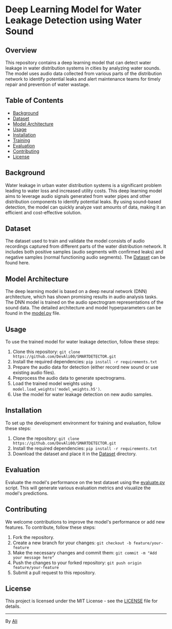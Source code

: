 # Deep Learning Model for Water Leakage Detection using Water Sound


## Overview

This repository contains a deep learning model that can detect water leakage in water distribution systems in cities by analyzing water sounds. The model uses audio data collected from various parts of the distribution network to identify potential leaks and alert maintenance teams for timely repair and prevention of water wastage.

## Table of Contents

- [Background](#background)
- [Dataset](#dataset)
- [Model Architecture](#model-architecture)
- [Usage](#usage)
- [Installation](#installation)
- [Training](#training)
- [Evaluation](#evaluation)
- [Contributing](#contributing)
- [License](#license)

## Background

Water leakage in urban water distribution systems is a significant problem leading to water loss and increased utility costs. This deep learning model aims to leverage audio signals generated from water pipes and other distribution components to identify potential leaks. By using sound-based detection, the model can quickly analyze vast amounts of data, making it an efficient and cost-effective solution.

## Dataset

The dataset used to train and validate the model consists of audio recordings captured from different parts of the water distribution network. It includes both positive samples (audio segments with confirmed leaks) and negative samples (normal functioning audio segments). The [Dataset](https://data.mendeley.com/datasets/tbrnp6vrnj/1) can be found here.

## Model Architecture

The deep learning model is based on a deep neural network (DNN) architecture, which has shown promising results in audio analysis tasks. The DNN model is trained on the audio spectrogram representations of the sound data. The detailed architecture and model hyperparameters can be found in the [model.py](/model.py) file.

## Usage

To use the trained model for water leakage detection, follow these steps:

1. Clone this repository: `git clone https://github.com/DevAli00/SMARTDETECTOR.git`
2. Install the required dependencies: `pip install -r requirements.txt`
3. Prepare the audio data for detection (either record new sound or use existing audio files).
4. Preprocess the audio data to generate spectrograms.
5. Load the trained model weights using `model.load_weights('model_weights.h5')`.
6. Use the model for water leakage detection on new audio samples.

## Installation

To set up the development environment for training and evaluation, follow these steps:

1. Clone the repository: `git clone https://github.com/DevAli00/SMARTDETECTOR.git`
2. Install the required dependencies: `pip install -r requirements.txt`
3. Download the dataset and place it in the [Dataset](https://data.mendeley.com/datasets/tbrnp6vrnj/1) directory.


## Evaluation

Evaluate the model's performance on the test dataset using the [evaluate.py](/evaluate.py) script. This will generate various evaluation metrics and visualize the model's predictions.


## Contributing

We welcome contributions to improve the model's performance or add new features. To contribute, follow these steps:

1. Fork the repository.
2. Create a new branch for your changes: `git checkout -b feature/your-feature`
3. Make the necessary changes and commit them: `git commit -m "Add your message here"`
4. Push the changes to your forked repository: `git push origin feature/your-feature`
5. Submit a pull request to this repository.

## License

This project is licensed under the MIT License - see the [LICENSE](/LICENSE) file for details.

---

By [Ali](https://github.com/DevAli00)
